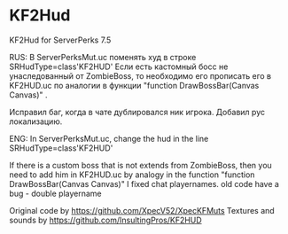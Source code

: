 # KF2Hud
KF2Hud for ServerPerks 7.5

RUS:
В ServerPerksMut.uc поменять худ в строке SRHudType=class'KF2HUD'
Если есть кастомный босс не унаследованный от ZombieBoss, то необходимо его прописать его в KF2HUD.uc по аналогии в функции "function DrawBossBar(Canvas Canvas)" .

Исправил баг, когда в чате дублировался ник игрока.
Добавил рус локализацию.

ENG: 
In ServerPerksMut.uc, change the hud in the line SRHudType=class'KF2HUD'

If there is a custom boss that is not extends from ZombieBoss, then you need to add him in KF2HUD.uc by analogy in the function "function DrawBossBar(Canvas Canvas)"
I fixed chat playernames. old code have a bug - double playername

Original code by https://github.com/XpecV52/XpecKFMuts
Textures and sounds by https://github.com/InsultingPros/KF2HUD
